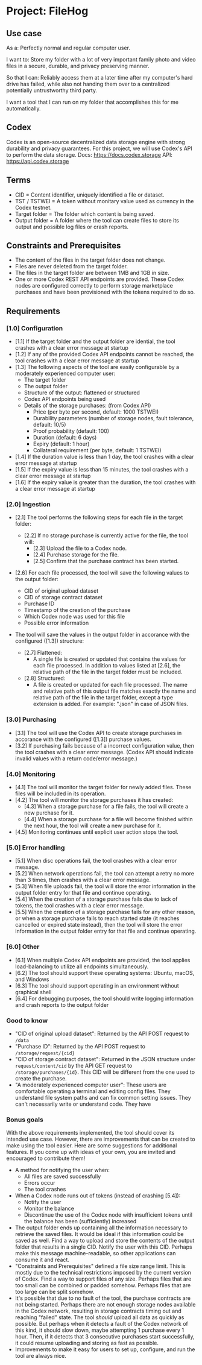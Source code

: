 # Project: FileHog

## Use case
As a: Perfectly normal and regular computer user.

I want to: Store my folder with a lot of very important family photo and video files in a secure, durable, and privacy preserving manner.

So that I can: Reliably access them at a later time after my computer's hard drive has failed, while also not handing them over to a centralized potentially untrustworthy third party.

I want a tool that I can run on my folder that accomplishes this for me automatically.

## Codex
Codex is an open-source decentralized data storage engine with strong durability and privacy guarantees. For this project, we will use Codex's API to perform the data storage.
Docs: https://docs.codex.storage
API: https://api.codex.storage

## Terms
- CID = Content identifier, uniquely identified a file or dataset.
- TST / TSTWEI = A token without monitary value used as currency in the Codex testnet.
- Target folder = The folder which content is being saved.
- Output folder = A folder where the tool can create files to store its output and possible log files or crash reports.

## Constraints and Prerequisites
- The content of the files in the target folder does not change.
- Files are never deleted from the target folder.
- The files in the target folder are between 1MB and 1GB in size.
- One or more Codex REST API endpoints are provided. These Codex nodes are configured correctly to perform storage marketplace purchases and have been provisioned with the tokens required to do so.

## Requirements
### [1.0] Configuration
- [1.1] If the target folder and the output folder are idential, the tool crashes with a clear error message at startup
- [1.2] If any of the provided Codex API endpoints cannot be reached, the tool crashes with a clear error message at startup
- [1.3] The following aspects of the tool are easily configurable by a moderately experienced computer user:
  - The target folder
  - The output folder
  - Structure of the output: flattened or structured
  - Codex API endpoints being used
  - Details of the storage purchases: (from Codex API)
    - Price (per byte per second, default: 1000 TSTWEI)
    - Durability parameters (number of storage nodes, fault tolerance, default: 10/5)
    - Proof probability (default: 100)
    - Duration (default: 6 days)
    - Expiry (default: 1 hour)
    - Collateral requirement (per byte, default: 1 TSTWEI)
- [1.4] If the duration value is less than 1 day, the tool crashes with a clear error message at startup
- [1.5] If the expiry value is less than 15 minutes, the tool crashes with a clear error message at startup
- [1.6] If the expiry value is greater than the duration, the tool crashes with a clear error message at startup

### [2.0] Ingestion
- [2.1] The tool performs the following steps for each file in the target folder:
  - [2.2] If no storage purchase is currently active for the file, the tool will:
    - [2.3] Upload the file to a Codex node.
    - [2.4] Purchase storage for the file.
    - [2.5] Confirm that the purchase contract has been started.

- [2.6] For each file processed, the tool will save the following values to the output folder:
    - CID of original upload dataset
    - CID of storage contract dataset
    - Purchase ID
    - Timestamp of the creation of the purchase
    - Which Codex node was used for this file
    - Possible error information
  
- The tool will save the values in the output folder in accorance with the configured ([1.3]) structure:
  - [2.7] Flattened:
    - A single file is created or updated that contains the values for each file processed. In addition to values listed at [2.6], the relative path of the file in the target folder must be included.
  - [2.8] Structured:
    - A file is created or updated for each file processed. The name and relative path of this output file matches exactly the name and relative path of the file in the target folder, except a type extension is added. For example: ".json" in case of JSON files.

### [3.0] Purchasing
- [3.1] The tool will use the Codex API to create storage purchases in accorance with the configured ([1.3]) purchase values.
- [3.2] If purchasing fails because of a incorrect configuration value, then the tool crashes with a clear error message. (Codex API should indicate invalid values with a return code/error message.)

### [4.0] Monitoring
- [4.1] The tool will monitor the target folder for newly added files. These files will be included in its operation.
- [4.2] The tool will monitor the storage purchases it has created:
  - [4.3] When a storage purchase for a file fails, the tool will create a new purchase for it.
  - [4.4] When a storage purchase for a file will become finished within the next hour, the tool will create a new purchase for it.
- [4.5] Monitoring continues until explicit user action stops the tool.

### [5.0] Error handling
- [5.1] When disc operations fail, the tool crashes with a clear error message.
- [5.2] When network operations fail, the tool can attempt a retry no more than 3 times, then crashes with a clear error message.
- [5.3] When file uploads fail, the tool will store the error information in the output folder entry for that file and continue operating.
- [5.4] When the creation of a storage purchase fails due to lack of tokens, the tool crashes with a clear error message.
- [5.5] When the creation of a storage purchase fails for any other reason, or when a storage purchase fails to reach started state (it reaches cancelled or expired state instead), then the tool will store the error information in the output folder entry for that file and continue operating.

### [6.0] Other
- [6.1] When multiple Codex API endpoints are provided, the tool applies load-balancing to utilize all endpoints simultaneously.
- [6.2] The tool should support these operating systems: Ubuntu, macOS, and Windows
- [6.3] The tool should support operating in an environment without graphical shell
- [6.4] For debugging purposes, the tool should write logging information and crash reports to the output folder

### Good to know
- "CID of original upload dataset": Returned by the API POST request to `/data`
- "Purchase ID": Returned by the API POST request to `/storage/request/{cid}`
- "CID of storage contract dataset": Returned in the JSON structure under `request/content/cid` by the API GET request to `/storage/purchases/{id}`. This CID will be different from the one used to create the purchase.
- "A moderately experienced computer user": These users are comfortable operating a terminal and editing config files. They understand file system paths and can fix common setting issues. They can't necessarily write or understand code. They have

### Bonus goals
With the above requirements implemented, the tool should cover its intended use case. However, there are improvements that can be created to make using the tool easier. Here are some suggestions for additional features. If you come up with ideas of your own, you are invited and encouraged to contribute them!
- A method for notifying the user when:
  - All files are saved successfully
  - Errors occur
  - The tool crashes
- When a Codex node runs out of tokens (instead of crashing [5.4]):
  - Notify the user
  - Monitor the balance
  - Discontinue the use of the Codex node with insufficient tokens until the balance has been (sufficiently) increased
- The output folder ends up containing all the information necessary to retrieve the saved files. It would be ideal if this information could be saved as well. Find a way to upload and store the contents of the output folder that results in a single CID. Notify the user with this CID. Perhaps make this message machine-readable, so other applications can consume it and react.
- "Constraints and Prerequisites" defined a file size range limit. This is mostly due to the technical restrictions imposed by the current version of Codex. Find a way to support files of any size. Perhaps files that are too small can be combined or padded somehow. Perhaps files that are too large can be split somehow.
- It's possible that due to no fault of the tool, the purchase contracts are not being started. Perhaps there are not enough storage nodes available in the Codex network, resulting in storage contracts timing out and reaching "failed" state. The tool *should* upload all data as quickly as possible. But perhaps when it detects a fault of the Codex network of this kind, it should slow down, maybe attempting 1 purchase every 1 hour. Then, if it detects that 3 consecutive purchases start successfully, it could resume uploading and storing as fast as possible.
- Improvements to make it easy for users to set up, configure, and run the tool are always nice.
